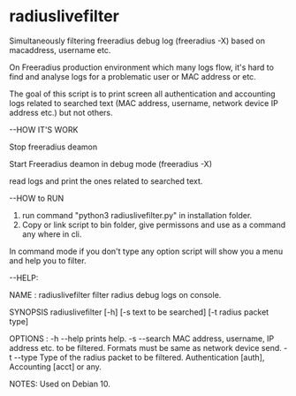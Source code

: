 # radiuslivefilter
Simultaneously filtering freeradius debug log (freeradius -X) based on macaddress, username etc.


On Freeradius production environment which many logs flow, it's hard to find and analyse logs for a problematic user or MAC address or etc. 

The goal of this script is to print screen all authentication and accounting logs related to searched text (MAC address, username, network device IP address etc.) but not others.


--HOW IT'S WORK

Stop freeradius deamon

Start Freeradius deamon in debug mode (freeradius -X)

read logs and print the ones related to searched text.


--HOW to RUN

1) run command "python3 radiuslivefilter.py" in installation folder.
2) Copy or link script to bin folder, give permissons and use as a command any where in cli.

  In command mode if you don't type any option script will show you a menu and help you to filter.

--HELP:

NAME :
        radiuslivefilter        filter radius debug logs on console.

SYNOPSIS
        radiuslivefilter [-h] [-s text to be searched] [-t radius packet type]

OPTIONS :
        -h --help       prints help.
        -s --search     MAC address, username, IP address etc. to be filtered. Formats must be same as network device send.
        -t --type       Type of the radius packet to be filtered. Authentication [auth], Accounting [acct] or any. 
		
NOTES:
 Used on Debian 10. 
 
